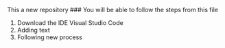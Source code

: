 This a new repository
### You will be able to follow the steps from this file
1. Download the IDE Visual Studio Code
2. Adding text
3. Following new process
